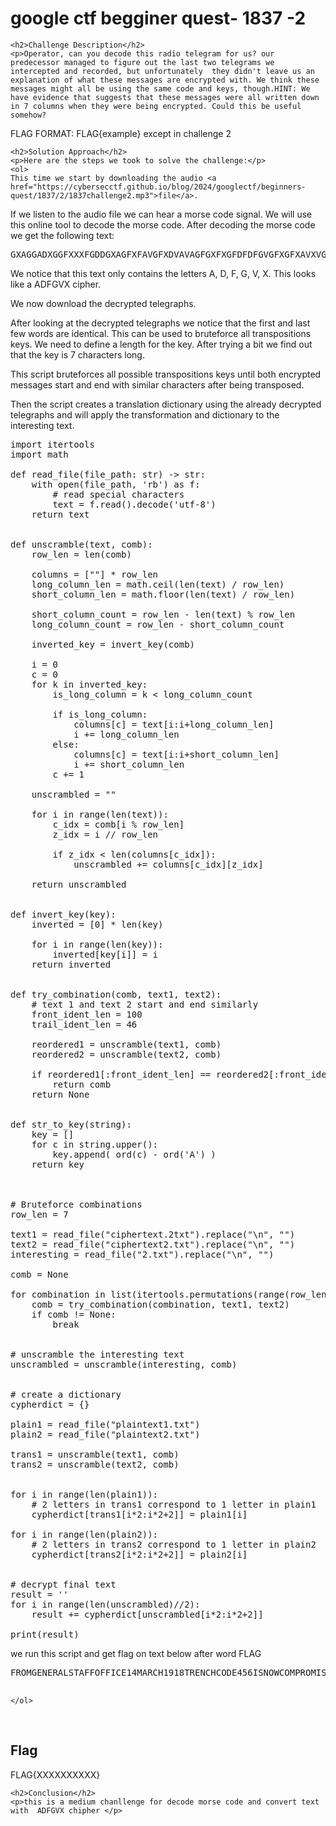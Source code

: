 <!DOCTYPE html>
<html>

<body>
    <h1>google ctf begginer quest-  1837 -2</h1>

    <h2>Challenge Description</h2>
    <p>Operator, can you decode this radio telegram for us? our predecessor managed to figure out the last two telegrams we intercepted and recorded, but unfortunately  they didn't leave us an explanation of what these messages are encrypted with. We think these messages might all be using the same code and keys, though.HINT: We have evidence that suggests that these messages were all written down in 7 columns when they were being encrypted. Could this be useful somehow?         
FLAG FORMAT: FLAG{example} except in challenge 2

</p>

    <h2>Solution Approach</h2>
    <p>Here are the steps we took to solve the challenge:</p>
    <ol>
    This time we start by downloading the audio <a href="https://cybersecctf.github.io/blog/2024/googlectf/beginners-quest/1837/2/1837challenge2.mp3">file</a>.
If we listen to the audio file we can hear a morse code signal. We will use this online tool to decode the morse code.
After decoding the morse code we get the following text:
<pre>
GXAGGADXGGFXXXFGDDGXAGFXFAVGFXDVAVAGFGXFXGFDFDFGVGFXGFXAVXVGXVADXGVGXXXVGAVDXVVXAADVDFXDDFVGXXDGXGGGFAXFXDDGDGDXGDAAXFVAFFXDFFGFAGXGXGGDFFXVAVXFGFXGXAVDGXDGDXAFFAFVVDDAXXVXVFVXDXDGXGVDXFFFGAVAFFAXXFAXAGDXFXDXVXFXGADXVVGVXXFXGDGAAFAVXVAAXFFFADDAAVDDAAXFFDDGDGVDDAGAFAFFDV
</pre>
We notice that this text only contains the letters A, D, F, G, V, X. This looks like a ADFGVX cipher.

We now download the decrypted telegraphs.

After looking at the decrypted telegraphs we notice that the first and last few words are identical. This can be used to bruteforce all transpositions keys. We need to define a length for the key. After trying a bit we find out that the key is 7 characters long.

This script bruteforces all possible transpositions keys until both encrypted messages start and end with similar characters after being transposed.

Then the script creates a translation dictionary using the already decrypted telegraphs and will apply the transformation and dictionary to the interesting text.
<pre>
import itertools
import math

def read_file(file_path: str) -> str:
    with open(file_path, 'rb') as f:
        # read special characters
        text = f.read().decode('utf-8')
    return text


def unscramble(text, comb):
    row_len = len(comb)

    columns = [""] * row_len
    long_column_len = math.ceil(len(text) / row_len)
    short_column_len = math.floor(len(text) / row_len)

    short_column_count = row_len - len(text) % row_len
    long_column_count = row_len - short_column_count

    inverted_key = invert_key(comb)

    i = 0
    c = 0
    for k in inverted_key:
        is_long_column = k < long_column_count

        if is_long_column:
            columns[c] = text[i:i+long_column_len]
            i += long_column_len
        else:
            columns[c] = text[i:i+short_column_len]
            i += short_column_len
        c += 1
    
    unscrambled = ""

    for i in range(len(text)):
        c_idx = comb[i % row_len]
        z_idx = i // row_len

        if z_idx < len(columns[c_idx]):
            unscrambled += columns[c_idx][z_idx]
    
    return unscrambled


def invert_key(key):
    inverted = [0] * len(key)

    for i in range(len(key)):
        inverted[key[i]] = i
    return inverted


def try_combination(comb, text1, text2):
    # text 1 and text 2 start and end similarly
    front_ident_len = 100
    trail_ident_len = 46

    reordered1 = unscramble(text1, comb)
    reordered2 = unscramble(text2, comb)
    
    if reordered1[:front_ident_len] == reordered2[:front_ident_len] and reordered1[len(reordered1)-trail_ident_len:] == reordered2[len(reordered2)-trail_ident_len:]:
        return comb
    return None


def str_to_key(string):
    key = []
    for c in string.upper():
        key.append( ord(c) - ord('A') )
    return key



# Bruteforce combinations
row_len = 7

text1 = read_file("ciphertext.2txt").replace("\n", "")
text2 = read_file("ciphertext2.txt").replace("\n", "")
interesting = read_file("2.txt").replace("\n", "")

comb = None

for combination in list(itertools.permutations(range(row_len))):
    comb = try_combination(combination, text1, text2)
    if comb != None:
        break


# unscramble the interesting text
unscrambled = unscramble(interesting, comb)


# create a dictionary
cypherdict = {}

plain1 = read_file("plaintext1.txt")
plain2 = read_file("plaintext2.txt")

trans1 = unscramble(text1, comb)
trans2 = unscramble(text2, comb)


for i in range(len(plain1)):
    # 2 letters in trans1 correspond to 1 letter in plain1
    cypherdict[trans1[i*2:i*2+2]] = plain1[i]

for i in range(len(plain2)):
    # 2 letters in trans2 correspond to 1 letter in plain2
    cypherdict[trans2[i*2:i*2+2]] = plain2[i]


# decrypt final text
result = ''
for i in range(len(unscrambled)//2):
    result += cypherdict[unscrambled[i*2:i*2+2]]

print(result)
</pre>
we run this script and get flag on text below after word FLAG
<pre>
FROMGENERALSTAFFOFFICE14MARCH1918TRENCHCODE456ISNOWCOMPROMISEDDONOTUSEINFURTHERCOMMUNICATIONSNEWTRENCHCODESHOULDBEFOUNDATFLAGXXXXXXXXXX

</pre>
    </ol>
<br>
    <h2>Flag</h2>
    <p class="flag">FLAG{XXXXXXXXXX}
</p>

    <h2>Conclusion</h2>
    <p>this is a medium chanllenge for decode morse code and convert text with  ADFGVX chipher </p>
</body>
</html>




